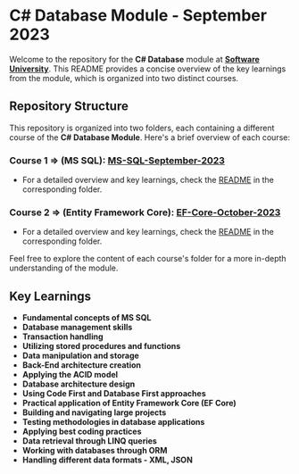 # C# Database Module - September 2023

Welcome to the repository for the **C# Database** module at [**Software University**](https://softuni.bg/). This README provides a concise overview of the key learnings from the module, which is organized into two distinct courses.

## Repository Structure

This repository is organized into two folders, each containing a different course of the **C# Database Module**. Here's a brief overview of each course:

### Course 1 => (MS SQL): [MS-SQL-September-2023](https://github.com/dimitrov8/SoftUni/tree/main/CSharp-DB/MS-SQL-September-2023)

- For a detailed overview and key learnings, check the [README](https://github.com/dimitrov8/SoftUni/blob/main/CSharp-DB/MS-SQL-September-2023/README.md) in the corresponding folder.

### Course 2 => (Entity Framework Core): [EF-Core-October-2023](https://github.com/dimitrov8/SoftUni/tree/main/CSharp-DB/EF-Core-October-2023)

- For a detailed overview and key learnings, check the [README](https://github.com/dimitrov8/SoftUni/blob/main/CSharp-DB/EF-Core-October-2023/README.md) in the corresponding folder.

Feel free to explore the content of each course's folder for a more in-depth understanding of the module.

## Key Learnings

- **Fundamental concepts of MS SQL**
- **Database management skills**
- **Transaction handling**
- **Utilizing stored procedures and functions**
- **Data manipulation and storage**
- **Back-End architecture creation**
- **Applying the ACID model**
- **Database architecture design**
- **Using Code First and Database First approaches**
- **Practical application of Entity Framework Core (EF Core)**
- **Building and navigating large projects**
- **Testing methodologies in database applications**
- **Applying best coding practices**
- **Data retrieval through LINQ queries**
- **Working with databases through ORM**
- **Handling different data formats - XML, JSON**
